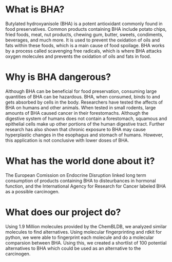 # What is BHA?
Butylated hydroxyanisole (BHA) is a potent antioxidant commonly found in food preservatives. Common products containing BHA include potato chips, fried foods, meat, nut products, chewing gum, butter, sweets, condiments, beverages, and much more. It is used to prevent the oxidation of oils and fats within these foods, which is a main cause of food spoilage. BHA works by a process called scavenging free radicals, which is where BHA attacks oxygen molecules and prevents the oxidation of oils and fats in food. 

# Why is BHA dangerous?
Although BHA can be beneficial for food preservation, consuming large quantities of BHA can be hazardous. BHA, when consumed, binds to and gets absorbed by cells in the body.  Researchers have tested the affects of BHA on humans and other animals. When tested in small rodents, large amounts of BHA caused cancer in their forestomachs. Although the digestive system of humans does not contain a forestomach, squamous and epithelial cells make up other portions of the human digestive tract. Further research has also shown that chronic exposure to BHA may cause hyperplastic changes in the esophagus and stomach of humans. However, this application is not conclusive with lower doses of BHA. 

# What has the world done about it?
The European Comission on Endocrine Disruption linked long term consumption of products containing BHA to disteurbances in hormonal function, and the International Agency for Research for Cancer labeled BHA as a possible carcinogen.  

# What does our project do?
Using 1.9 Million molecules provided by the ChemBLDB, we analyzed similar molecules to find alternatives. Using molecular fingerprinting and rdkit for python, we were able to fingerprint each molecule and do a molecular comparsion between BHA. Using this, we created a shortlist of 100 potential alternatives to BHA which could be used as an alternative to the carcinogen.
